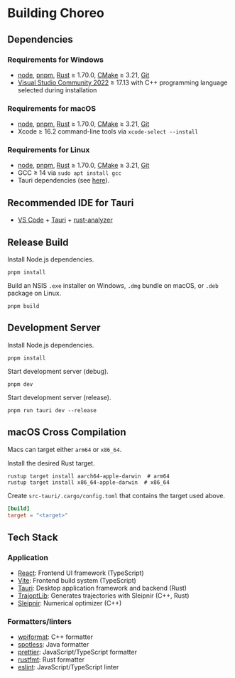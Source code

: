 # Building Choreo

## Dependencies

### Requirements for Windows

- [node](https://nodejs.org/en/download/), [pnpm](https://pnpm.io/installation), [Rust](https://www.rust-lang.org/tools/install) ≥ 1.70.0, [CMake](https://cmake.org/download) ≥ 3.21, [Git](https://git-scm.com/)
- [Visual Studio Community 2022](https://visualstudio.microsoft.com/vs/community/) ≥ 17.13 with C++ programming language selected during installation

### Requirements for macOS

- [node](https://nodejs.org/en/download/), [pnpm](https://pnpm.io/installation), [Rust](https://www.rust-lang.org/tools/install) ≥ 1.70.0, [CMake](https://cmake.org/download) ≥ 3.21, [Git](https://git-scm.com/)
- Xcode ≥ 16.2 command-line tools via `xcode-select --install`

### Requirements for Linux

- [node](https://nodejs.org/en/download/), [pnpm](https://pnpm.io/installation), [Rust](https://www.rust-lang.org/tools/install) ≥ 1.70.0, [CMake](https://cmake.org/download) ≥ 3.21, [Git](https://git-scm.com/)
- GCC ≥ 14 via `sudo apt install gcc`
- Tauri dependencies (see [here](https://tauri.app/v1/guides/getting-started/prerequisites/#setting-up-linux)).

## Recommended IDE for Tauri

- [VS Code](https://code.visualstudio.com/) + [Tauri](https://marketplace.visualstudio.com/items?itemName=tauri-apps.tauri-vscode) + [rust-analyzer](https://marketplace.visualstudio.com/items?itemName=rust-lang.rust-analyzer)

## Release Build

Install Node.js dependencies.

```console
pnpm install
```

Build an NSIS `.exe` installer on Windows, `.dmg` bundle on macOS, or `.deb` package on Linux.

```console
pnpm build
```

## Development Server

Install Node.js dependencies.

```console
pnpm install
```

Start development server (debug).

```console
pnpm dev
```

Start development server (release).

```console
pnpm run tauri dev --release
```

## macOS Cross Compilation

Macs can target either `arm64` or `x86_64`.

Install the desired Rust target.

```console
rustup target install aarch64-apple-darwin  # arm64
rustup target install x86_64-apple-darwin  # x86_64
```

Create `src-tauri/.cargo/config.toml` that contains the target used above.

```toml
[build]
target = "<target>"
```

## Tech Stack

### Application

- [React](https://react.dev/): Frontend UI framework (TypeScript)
- [Vite](https://vitejs.dev/): Frontend build system (TypeScript)
- [Tauri](https://tauri.app/): Desktop application framework and backend (Rust)
- [TrajoptLib](https://github.com/SleipnirGroup/Choreo/tree/main/trajoptlib): Generates trajectories with Sleipnir (C++, Rust)
- [Sleipnir](https://github.com/SleipnirGroup/Sleipnir): Numerical optimizer (C++)

### Formatters/linters

- [wpiformat](https://pypi.org/project/wpiformat/): C++ formatter
- [spotless](https://github.com/diffplug/spotless): Java formatter
- [prettier](https://prettier.io/): JavaScript/TypeScript formatter
- [rustfmt](https://github.com/rust-lang/rustfmt): Rust formatter
- [eslint](https://eslint.org/): JavaScript/TypeScript linter
